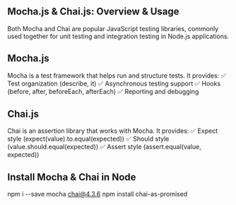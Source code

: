 Mocha.js & Chai.js: Overview & Usage
--------------------------------------------

Both Mocha and Chai are popular JavaScript testing libraries, commonly used together for unit testing and integration testing in Node.js applications.

Mocha.js
--------------------------

Mocha is a test framework that helps run and structure tests.
It provides: ✅ Test organization (describe, it)
✅ Asynchronous testing support
✅ Hooks (before, after, beforeEach, afterEach)
✅ Reporting and debugging

Chai.js
--------------------------------

Chai is an assertion library that works with Mocha.
It provides: ✅ Expect style (expect(value).to.equal(expected))
✅ Should style (value.should.equal(expected))
✅ Assert style (assert.equal(value, expected))

Install Mocha & Chai in Node
--------------------------------------

npm i --save mocha chai@4.3.6
npm install chai-as-promised